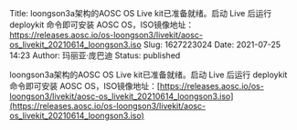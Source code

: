 Title: loongson3a架构的AOSC OS Live kit已准备就绪。启动 Live 后运行 deploykit 命令即可安装 AOSC OS，ISO镜像地址：https://releases.aosc.io/os-loongson3/livekit/aosc-os_livekit_20210614_loongson3.iso
Slug: 1627223024
Date: 2021-07-25 14:23
Author: 玛丽亚·庞巴迪
Status: published

loongson3a架构的AOSC OS Live kit已准备就绪。启动 Live 后运行 deploykit 命令即可安装 AOSC OS，ISO镜像地址：[https://releases.aosc.io/os-loongson3/livekit/aosc-os_livekit_20210614_loongson3.iso](https://releases.aosc.io/os-loongson3/livekit/aosc-os_livekit_20210614_loongson3.iso)
